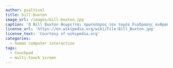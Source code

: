 ```yaml
---
author: psaltisel
title: bill-buxton
image_url: /images/bill-buxton.jpg
caption: 'Ο Bill Buxton θεωρείται πρωτοπόρος του τομέα διαδρασης ανθρώπου υπολογιστών. Το έργο του οδήγησε στην ανάπτυξη πολυαπτικών διεπαφων όπως το touchpad και η πλήρως διαδραστική οθόνη του iPad και άλλων tablet υπολογιστών.'
license_url: 'https://en.wikipedia.org/wiki/File:Bill_Buxton.jpg'
license_text: 'Courtesy of wikipedia.org'
categories:
  - human computer interaction
tags:
  - touchpad
  - multi-touch screen
---
```

